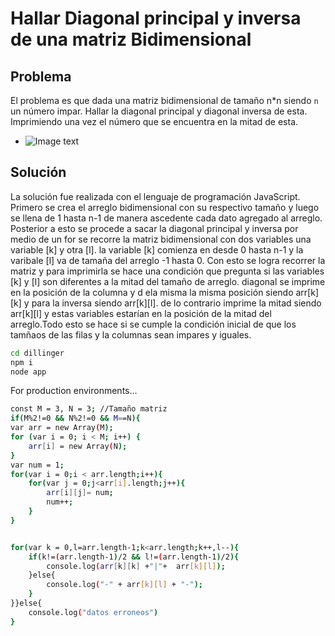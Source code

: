 # Hallar Diagonal principal y inversa de una matriz Bidimensional
## Problema


El problema es que dada una matriz bidimensional de tamaño n*n siendo `n` un número impar. Hallar la diagonal principal y diagonal inversa de esta. Imprimiendo una vez el número que se encuentra en la mitad de esta.

- ![Image text](https://estudos.rededecisao.com.br/wp-content/uploads/sites/5/2020/09/O-que-e-matriz_Imagem_9.png)

## Solución
La solución fue realizada con el lenguaje de programación JavaScript. Primero se crea el arreglo bidimensional con su respectivo tamaño y luego se llena de 1 hasta n-1 de manera ascedente cada dato agregado al arreglo. Posterior a esto se procede a sacar la diagonal principal y inversa por medio de un for se recorre la matriz bidimensional con dos variables una variable [k] y otra [l]. la variable [k] comienza en desde 0 hasta n-1 y la varibale [l] va de tamaña del arreglo -1 hasta 0. Con esto se logra recorrer la matriz y para imprimirla se hace una condición que pregunta si las variables [k] y [l] son diferentes a la mitad del tamaño de arreglo. diagonal se imprime en la posición de la columna y d ela misma la misma posición siendo arr[k][k] y para la inversa siendo arr[k][l]. de lo contrario imprime la mitad siendo arr[k][l] y estas variables estarían en la posición de la mitad del arreglo.Todo esto se hace si se cumple la condición inicial de que los tamñaos de las filas y la columnas sean impares y iguales.


```sh
cd dillinger
npm i
node app
```

For production environments...

```sh
const M = 3, N = 3; //Tamaño matriz
if(M%2!=0 && N%2!=0 && M==N){
var arr = new Array(M);           
for (var i = 0; i < M; i++) {
    arr[i] = new Array(N);        
}
var num = 1;
for(var i = 0;i < arr.length;i++){
    for(var j = 0;j<arr[i].length;j++){
        arr[i][j]= num;
        num++;
    }
}


for(var k = 0,l=arr.length-1;k<arr.length;k++,l--){
    if(k!=(arr.length-1)/2 && l!=(arr.length-1)/2){
        console.log(arr[k][k] +"|"+  arr[k][l]);
    }else{
        console.log("-" + arr[k][l] + "-");
    }
}}else{
    console.log("datos erroneos")
}
```
